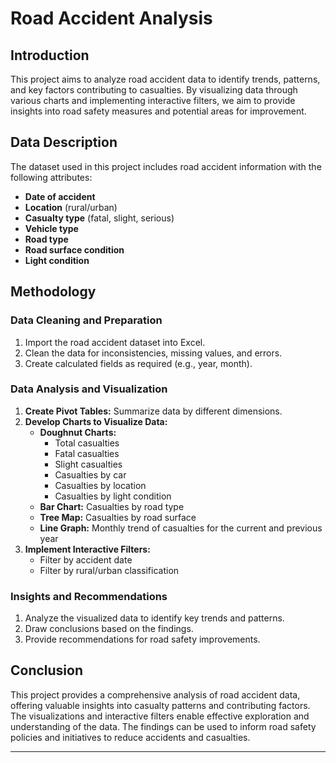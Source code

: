 # Road Accident Analysis

## Introduction
This project aims to analyze road accident data to identify trends, patterns, and key factors contributing to casualties. By visualizing data through various charts and implementing interactive filters, we aim to provide insights into road safety measures and potential areas for improvement.

## Data Description
The dataset used in this project includes road accident information with the following attributes:
- **Date of accident**
- **Location** (rural/urban)
- **Casualty type** (fatal, slight, serious)
- **Vehicle type**
- **Road type**
- **Road surface condition**
- **Light condition**

## Methodology

### Data Cleaning and Preparation
1. Import the road accident dataset into Excel.
2. Clean the data for inconsistencies, missing values, and errors.
3. Create calculated fields as required (e.g., year, month).

### Data Analysis and Visualization
1. **Create Pivot Tables:** Summarize data by different dimensions.
2. **Develop Charts to Visualize Data:**
   - **Doughnut Charts:** 
     - Total casualties
     - Fatal casualties
     - Slight casualties
     - Casualties by car
     - Casualties by location
     - Casualties by light condition
   - **Bar Chart:** Casualties by road type
   - **Tree Map:** Casualties by road surface
   - **Line Graph:** Monthly trend of casualties for the current and previous year
3. **Implement Interactive Filters:**
   - Filter by accident date
   - Filter by rural/urban classification

### Insights and Recommendations
1. Analyze the visualized data to identify key trends and patterns.
2. Draw conclusions based on the findings.
3. Provide recommendations for road safety improvements.

## Conclusion
This project provides a comprehensive analysis of road accident data, offering valuable insights into casualty patterns and contributing factors. The visualizations and interactive filters enable effective exploration and understanding of the data. The findings can be used to inform road safety policies and initiatives to reduce accidents and casualties.

---------------------------------------------------------------------------------------------------------------------------------------------------------------------------------------------------------------------
